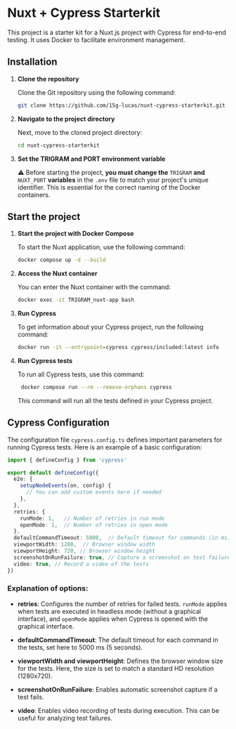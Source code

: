 # Nuxt + Cypress Starterkit

This project is a starter kit for a Nuxt.js project with Cypress for end-to-end testing. It uses Docker to facilitate environment management.

## Installation

1. **Clone the repository**

   Clone the Git repository using the following command:

   ```bash
   git clone https://github.com/15g-lucas/nuxt-cypress-starterkit.git
   ```

2. **Navigate to the project directory**

   Next, move to the cloned project directory:

   ```bash
   cd nuxt-cypress-starterkit
   ```

3. **Set the TRIGRAM and PORT environment variable**

   ⚠️ Before starting the project, **you must change the** `TRIGRAM` **and** `NUXT_PORT` **variables** in the `.env` file to match your project's unique identifier. This is essential for the correct naming of the Docker containers.

## Start the project

1. **Start the project with Docker Compose**

   To start the Nuxt application, use the following command:

   ```bash
   docker compose up -d --build
   ```

2. **Access the Nuxt container**

   You can enter the Nuxt container with the command:

   ```bash
   docker exec -it TRIGRAM_nuxt-app bash
   ```

3. **Run Cypress**

   To get information about your Cypress project, run the following command:

   ```bash
   docker run -it --entrypoint=cypress cypress/included:latest info
   ```

4. **Run Cypress tests**

   To run all Cypress tests, use this command:

   ```bash
    docker compose run --rm --remove-orphans cypress
   ```

   This command will run all the tests defined in your Cypress project.

## Cypress Configuration

The configuration file `cypress.config.ts` defines important parameters for running Cypress tests. Here is an example of a basic configuration:

```typescript
import { defineConfig } from 'cypress'

export default defineConfig({
  e2e: {
    setupNodeEvents(on, config) {
      // You can add custom events here if needed
    },
  },
  retries: {
    runMode: 1,   // Number of retries in run mode
    openMode: 1,  // Number of retries in open mode
  },
  defaultCommandTimeout: 5000,  // Default timeout for commands (in ms)
  viewportWidth: 1280,  // Browser window width
  viewportHeight: 720, // Browser window height
  screenshotOnRunFailure: true, // Capture a screenshot on test failure
  video: true, // Record a video of the tests
})
```

### Explanation of options:

- **retries**: Configures the number of retries for failed tests. `runMode` applies when tests are executed in headless mode (without a graphical interface), and `openMode` applies when Cypress is opened with the graphical interface.

- **defaultCommandTimeout**: The default timeout for each command in the tests, set here to 5000 ms (5 seconds).

- **viewportWidth and viewportHeight**: Defines the browser window size for the tests. Here, the size is set to match a standard HD resolution (1280x720).

- **screenshotOnRunFailure**: Enables automatic screenshot capture if a test fails.

- **video**: Enables video recording of tests during execution. This can be useful for analyzing test failures.

